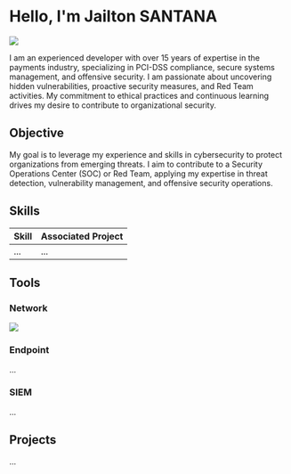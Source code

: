 # Hello, I'm Jailton SANTANA

<a href="https://www.linkedin.com/in/jailtonscsantana/"><img src="https://img.shields.io/badge/-LinkedIn-0072b1?&style=for-the-badge&logo=linkedin&logoColor=white" /></a>

I am an experienced developer with over 15 years of expertise in the payments industry, specializing in PCI-DSS compliance, secure systems management, and offensive security. I am passionate about uncovering hidden vulnerabilities, proactive security measures, and Red Team activities. My commitment to ethical practices and continuous learning drives my desire to contribute to organizational security.

## Objective
My goal is to leverage my experience and skills in cybersecurity to protect organizations from emerging threats. I aim to contribute to a Security Operations Center (SOC) or Red Team, applying my expertise in threat detection, vulnerability management, and offensive security operations.

## Skills

| Skill                                     |	Associated Project                                         |
|-------------------------------------------|------------------------------------------------------------|
| ...                                       | ...                                                        |

## Tools
### Network
<div> <img src="https://img.shields.io/badge/-Wireshark-1679A7?&style=for-the-badge&logo=Wireshark&logoColor=white" /> </div>

### Endpoint
<div> ... </div>

### SIEM
<div> ... </div>

## Projects
<div> ... </div>
